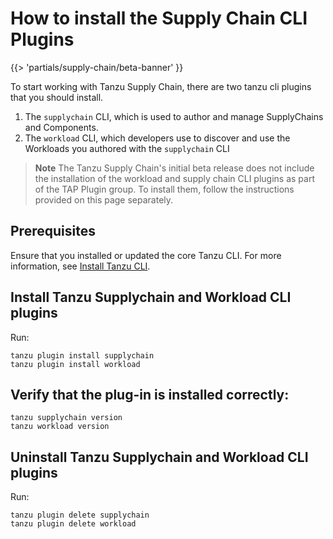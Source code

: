 # How to install the Supply Chain CLI Plugins

{{> 'partials/supply-chain/beta-banner' }} 

To start working with Tanzu Supply Chain, there are two tanzu cli plugins that you should install.

1. The `supplychain` CLI, which is used to author and manage SupplyChains and Components.
2. The `workload` CLI, which developers use to discover and use the Workloads you authored with the `supplychain` CLI

>**Note**
>The Tanzu Supply Chain's initial beta release does not include the installation of the workload and supply chain CLI plugins as part of the TAP Plugin group. To install them, follow the instructions provided on this page separately.

## Prerequisites
Ensure that you installed or updated the core Tanzu CLI. For more information, see [Install Tanzu CLI](../../../install-tanzu-cli.hbs.md#install-cli).

## Install Tanzu Supplychain and Workload CLI plugins

Run:
```
tanzu plugin install supplychain
tanzu plugin install workload
```

## Verify that the plug-in is installed correctly:

```
tanzu supplychain version
tanzu workload version
```

## Uninstall Tanzu Supplychain and Workload CLI plugins

Run:
```
tanzu plugin delete supplychain
tanzu plugin delete workload
```
